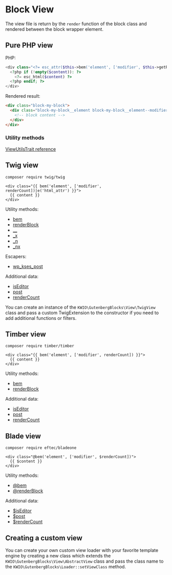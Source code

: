 # Block View

The view file is return by the `render` function of the block class and rendered between the block wrapper element.

## Pure PHP view

PHP:
```php
<div class="<?= esc_attr($this->bem('element', ['modifier', $this->getRenderCount()])) ?>">
  <?php if (!empty($content)): ?>
    <?= esc_html($content) ?>
  <?php endif; ?>
</div>
```

Rendered result:
```html
<div class="block-my-block">
  <div class="block-my-block__element block-my-block__element--modifier block-my-block__element--1">
    <!-- block content -->
  </div>
</div>
```

### Utility methods

[ViewUtilsTrait reference](reference/ViewUtilsTrait.html)

## Twig view

`composer require twig/twig`

```twig
<div class="{{ bem('element', ['modifier', renderCount])|e('html_attr') }}">
  {{ content }}
</div>
```

Utility methods:
* [bem](reference/ViewUtilsTrait.html#bem)
* [renderBlock](reference/ViewUtilsTrait.html#renderblock)
* [__](https://developer.wordpress.org/themes/functionality/internationalization/)
* [_x](https://developer.wordpress.org/themes/functionality/internationalization/)
* [_n](https://developer.wordpress.org/themes/functionality/internationalization/)
* [_nx](https://developer.wordpress.org/themes/functionality/internationalization/)

Escapers:

* [wp_kses_post](https://developer.wordpress.org/reference/functions/wp_kses_post/)

Additional data:
* [isEditor](reference/ViewUtilsTrait.html#iseditor)
* [post](https://developer.wordpress.org/reference/classes/wp_post/)
* [renderCount](reference/ViewUtilsTrait.html#getrendercount)

You can create an instance of the `KWIO\GutenbergBlocks\View\TwigView` class and pass a custom TwigExtension to the constructor if you need to add additional functions or filters.

## Timber view

`composer require timber/timber`

```twig
<div class="{{ bem('element', ['modifier', renderCount]) }}">
  {{ content }}
</div>
```

Utility methods:
* [bem](reference/ViewUtilsTrait.html#bem)
* [renderBlock](reference/ViewUtilsTrait.html#renderblock)

Additional data:
* [isEditor](reference/ViewUtilsTrait.html#iseditor)
* [post](https://timber.github.io/docs/reference/timber-post/)
* [renderCount](reference/ViewUtilsTrait.html#getrendercount)

## Blade view

`composer require eftec/bladeone`

```blade
<div class="@bem('element', ['modifier', $renderCount])">
  {{ $content }}
</div>
```

Utility methods:
* [@bem](reference/ViewUtilsTrait.html#bem)
* [@renderBlock](reference/ViewUtilsTrait.html#renderblock)

Additional data:
* [$isEditor](reference/ViewUtilsTrait.html#iseditor)
* [$post](https://timber.github.io/docs/reference/timber-post/)
* [$renderCount](reference/ViewUtilsTrait.html#getrendercount)

## Creating a custom  view

You can create your own custom view loader with your favorite template engine by creating a new class which extends the `KWIO\GutenbergBlocks\View\AbstractView` class and pass the class name to the `KWIO\GutenbergBlocks\Loader::setViewClass` method.